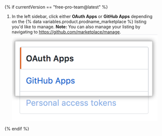 {% if currentVersion == "free-pro-team@latest" %}
1. In the left sidebar, click either **OAuth Apps** or **GitHub Apps** depending on the {% data variables.product.prodname_marketplace %} listing you'd like to manage. **Note:** You can also manage your listing by navigating to https://github.com/marketplace/manage. ![アプリケーションの種類の選択](/assets/images/settings/apps_choose_app.png)

{% endif %}
